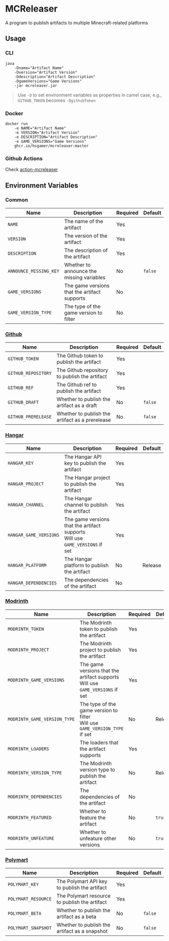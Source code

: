 # MCReleaser

A program to publish artifacts to multiple Minecraft-related platforms

## Usage

### CLI

```shell
java 
    -Dname="Artifact Name"
    -Dversion="Artifact Version"
    -Ddescription="Artifact Description"
    -DgameVersions="Game Versions"
    -jar mcreleaser.jar
```

> Use `-D` to set environment variables as properties in camel case, e.g., `GITHUB_TOKEN` becomes `-DgithubToken`

### Docker

```shell
docker run
    -e NAME="Artifact Name"
    -e VERSION="Artifact Version"
    -e DESCRIPTION="Artifact Description"
    -e GAME_VERSIONS="Game Versions"
    ghcr.io/hsgamer/mcreleaser:master
```

### Github Actions

Check [action-mcreleaser](https://github.com/HSGamer/action-mcreleaser)

## Environment Variables

### Common

| Name                   | Description                                  | Required | Default |
|------------------------|----------------------------------------------|----------|---------|
| `NAME`                 | The name of the artifact                     | Yes      |         |
| `VERSION`              | The version of the artifact                  | Yes      |         |
| `DESCRIPTION`          | The description of the artifact              | Yes      |         |
| `ANNOUNCE_MISSING_KEY` | Whether to announce the missing variables    | No       | `false` |
| `GAME_VERSIONS`        | The game versions that the artifact supports | No       |         |
| `GAME_VERSION_TYPE`    | The type of the game version to filter       | No       |         |

### [Github](https://github.com/)

| Name                | Description                                     | Required | Default |
|---------------------|-------------------------------------------------|----------|---------|
| `GITHUB_TOKEN`      | The Github token to publish the artifact        | Yes      |         |
| `GITHUB_REPOSITORY` | The Github repository to publish the artifact   | Yes      |         |
| `GITHUB_REF`        | The Github ref to publish the artifact          | Yes      |         |
| `GITHUB_DRAFT`      | Whether to publish the artifact as a draft      | No       | `false` |
| `GITHUB_PRERELEASE` | Whether to publish the artifact as a prerelease | No       | `false` |

### [Hangar](https://hangar.papermc.io/)

| Name                   | Description                                                                       | Required | Default |
|------------------------|-----------------------------------------------------------------------------------|----------|---------|
| `HANGAR_KEY`           | The Hangar API key to publish the artifact                                        | Yes      |         |
| `HANGAR_PROJECT`       | The Hangar project to publish the artifact                                        | Yes      |         |
| `HANGAR_CHANNEL`       | The Hangar channel to publish the artifact                                        | Yes      |         |
| `HANGAR_GAME_VERSIONS` | The game versions that the artifact supports <br> Will use `GAME_VERSIONS` if set | Yes      |         |
| `HANGAR_PLATFORM`      | The Hangar platform to publish the artifact                                       | No       | Release |
| `HANGAR_DEPENDENCIES`  | The dependencies of the artifact                                                  | No       |         |

### [Modrinth](https://modrinth.com/)

| Name                         | Description                                                                       | Required | Default |
|------------------------------|-----------------------------------------------------------------------------------|----------|---------|
| `MODRINTH_TOKEN`             | The Modrinth token to publish the artifact                                        | Yes      |         |
| `MODRINTH_PROJECT`           | The Modrinth project to publish the artifact                                      | Yes      |         |
| `MODRINTH_GAME_VERSIONS`     | The game versions that the artifact supports <br> Will use `GAME_VERSIONS` if set | Yes      |         |
| `MODRINTH_GAME_VERSION_TYPE` | The type of the game version to filter <br> Will use `GAME_VERSION_TYPE` if set   | No       | Release |
| `MODRINTH_LOADERS`           | The loaders that the artifact supports                                            | Yes      |         |
| `MODRINTH_VERSION_TYPE`      | The Modrinth version type to publish the artifact                                 | No       | Release |
| `MODRINTH_DEPENDENCIES`      | The dependencies of the artifact                                                  | No       |         |
| `MODRINTH_FEATURED`          | Whether to feature the artifact                                                   | No       | `true`  |
| `MODRINTH_UNFEATURE`         | Whether to unfeature other versions                                               | No       | `true`  |

### [Polymart](https://polymart.org/)

| Name                | Description                                   | Required | Default |
|---------------------|-----------------------------------------------|----------|---------|
| `POLYMART_KEY`      | The Polymart API key to publish the artifact  | Yes      |         |
| `POLYMART_RESOURCE` | The Polymart resource to publish the artifact | Yes      |         |
| `POLYMART_BETA`     | Whether to publish the artifact as a beta     | No       | `false` |
| `POLYMART_SNAPSHOT` | Whether to publish the artifact as a snapshot | No       | `false` |
